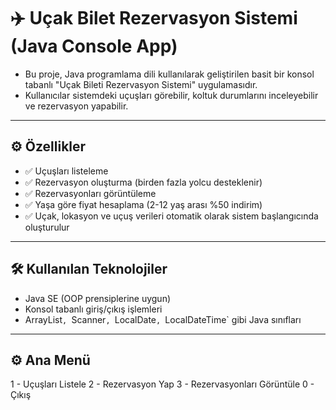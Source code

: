 # ✈️ Uçak Bilet Rezervasyon Sistemi (Java Console App)

- Bu proje, Java programlama dili kullanılarak geliştirilen basit bir konsol tabanlı "Uçak Bileti Rezervasyon Sistemi" uygulamasıdır. 
- Kullanıcılar sistemdeki uçuşları görebilir, koltuk durumlarını inceleyebilir ve rezervasyon yapabilir.
  
------------------------        -----------------------------

## ⚙️ Özellikler

- ✅ Uçuşları listeleme  
- ✅ Rezervasyon oluşturma (birden fazla yolcu desteklenir)  
- ✅ Rezervasyonları görüntüleme  
- ✅ Yaşa göre fiyat hesaplama (2-12 yaş arası %50 indirim)  
- ✅ Uçak, lokasyon ve uçuş verileri otomatik olarak sistem başlangıcında oluşturulur
  
------------------------        -----------------------------

## 🛠️ Kullanılan Teknolojiler

- Java SE (OOP prensiplerine uygun)
- Konsol tabanlı giriş/çıkış işlemleri
- ArrayList`, `Scanner`, `LocalDate`, `LocalDateTime` gibi Java sınıfları
  
------------------------        -----------------------------

## ⚙️ Ana Menü
1 - Uçuşları Listele
2 - Rezervasyon Yap
3 - Rezervasyonları Görüntüle
0 - Çıkış
